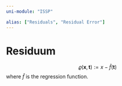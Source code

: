 ```yaml
---
uni-module: "ISSP"

alias: ["Residuals", "Residual Error"]
---
```


# Residuum

$$\varrho(\boldsymbol{x}, \boldsymbol{t}):=x-\widehat{f}(\boldsymbol{t})$$
where $\hat{f}$ is the regression function.

